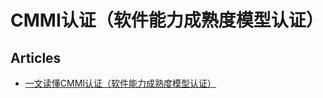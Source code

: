 # CMMI认证（软件能力成熟度模型认证）

## Articles
* [一文读懂CMMI认证（软件能力成熟度模型认证）](https://zhuanlan.zhihu.com/p/687905438)
